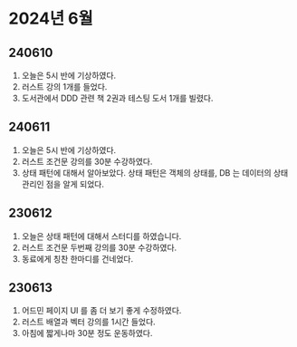 # 2024년 6월

## 240610

1. 오늘은 5시 반에 기상하였다.
2. 러스트 강의 1개를 들었다.
3. 도서관에서 DDD 관련 책 2권과 테스팅 도서 1개를 빌렸다.

## 240611

1. 오늘은 5시 반에 기상하였다.
2. 러스트 조건문 강의를 30분 수강하였다.
3. 상태 패턴에 대해서 알아보았다. 상태 패턴은 객체의 상태를, DB 는 데이터의 상태 관리인 점을 알게 되었다.

## 230612

1. 오늘은 상태 패턴에 대해서 스터디를 하였습니다.
2. 러스트 조건문 두번째 강의를 30분 수강하였다.
3. 동료에게 칭찬 한마디를 건네었다.

## 230613

1. 어드민 페이지 UI 를 좀 더 보기 좋게 수정하였다.
2. 러스트 배열과 벡터 강의를 1시간 들었다.
3. 아침에 짧게나마 30분 정도 운동하였다. 

